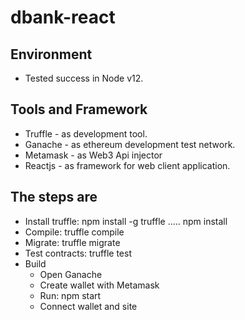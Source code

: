 # dbank-react

## Environment
  - Tested success in Node v12.   
   
## Tools and Framework
  - Truffle - as development tool.
  - Ganache - as ethereum development test network.
  - Metamask - as Web3 Api injector
  - Reactjs - as framework for web client application.
  
## The steps are
  - Install truffle:  npm install -g truffle  ..... npm install
  - Compile:          truffle compile
  - Migrate:          truffle migrate
  - Test contracts:   truffle test
  - Build
    - Open Ganache
    - Create wallet with Metamask
    - Run:            npm start    
    - Connect wallet and site 
